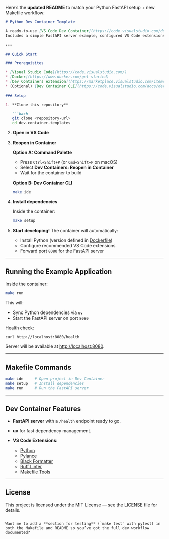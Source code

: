 Here’s the **updated README** to match your Python FastAPI setup + new Makefile workflow:

````markdown
# Python Dev Container Template

A ready-to-use [VS Code Dev Container](https://code.visualstudio.com/docs/devcontainers/containers) template for Python development.
Includes a simple FastAPI server example, configured VS Code extensions, and dependency management with [uv](https://github.com/astral-sh/uv).

---

## Quick Start

### Prerequisites

* [Visual Studio Code](https://code.visualstudio.com/)
* [Docker](https://www.docker.com/get-started)
* [Dev Containers extension](https://marketplace.visualstudio.com/items?itemName=ms-vscode-remote.remote-containers)
* (Optional) [Dev Container CLI](https://code.visualstudio.com/docs/devcontainers/devcontainer-cli)

### Setup

1. **Clone this repository**

   ```bash
   git clone <repository-url>
   cd dev-container-templates
````

2. **Open in VS Code**

3. **Reopen in Container**

   **Option A: Command Palette**

   * Press `Ctrl+Shift+P` (or `Cmd+Shift+P` on macOS)
   * Select **Dev Containers: Reopen in Container**
   * Wait for the container to build

   **Option B: Dev Container CLI**

   ```bash
   make ide
   ```

4. **Install dependencies**

   Inside the container:

   ```bash
   make setup
   ```

5. **Start developing!**
   The container will automatically:

   * Install Python (version defined in [Dockerfile](Dockerfile))
   * Configure recommended VS Code extensions
   * Forward port `8080` for the FastAPI server

---

## Running the Example Application

Inside the container:

```bash
make run
```

This will:

* Sync Python dependencies via `uv`
* Start the FastAPI server on port `8080`

Health check:

```bash
curl http://localhost:8080/health
```

Server will be available at [http://localhost:8080](http://localhost:8080).

---

## Makefile Commands

```bash
make ide     # Open project in Dev Container
make setup   # Install dependencies
make run     # Run the FastAPI server
```

---

## Dev Container Features

* **FastAPI server** with a `/health` endpoint ready to go.
* **uv** for fast dependency management.
* **VS Code Extensions**:

  * [Python](https://marketplace.visualstudio.com/items?itemName=ms-python.python)
  * [Pylance](https://marketplace.visualstudio.com/items?itemName=ms-python.vscode-pylance)
  * [Black Formatter](https://marketplace.visualstudio.com/items?itemName=ms-python.black-formatter)
  * [Ruff Linter](https://marketplace.visualstudio.com/items?itemName=charliermarsh.ruff)
  * [Makefile Tools](https://marketplace.visualstudio.com/items?itemName=ms-vscode.makefile-tools)

---

## License

This project is licensed under the MIT License — see the [LICENSE](LICENSE) file for details.

```

Want me to add a **section for testing** (`make test` with pytest) in both the Makefile and README so you’ve got the full dev workflow documented?
```
